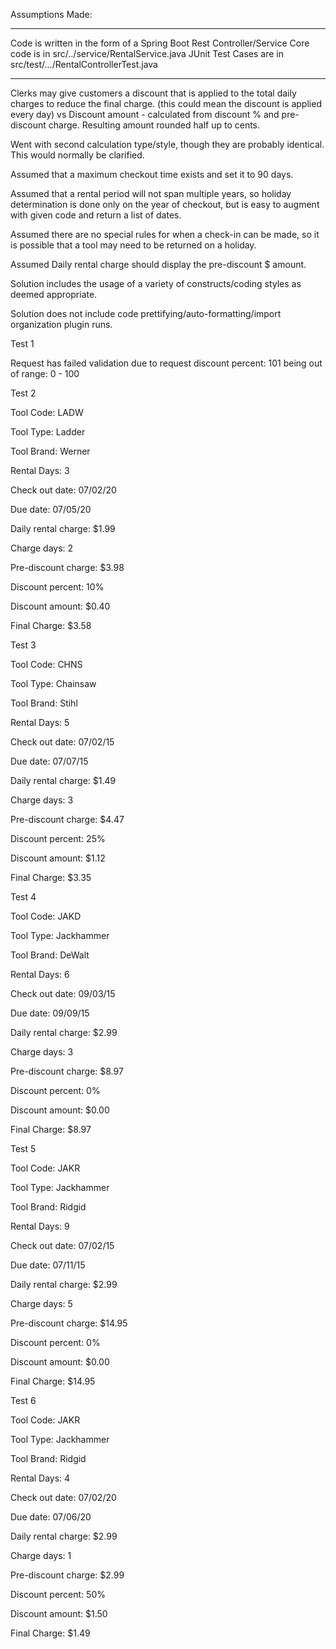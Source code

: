 Assumptions Made:

*****
Code is written in the form of a Spring Boot Rest Controller/Service
Core code is in src/../service/RentalService.java
JUnit Test Cases are in src/test/.../RentalControllerTest.java
*****

Clerks may give customers a discount that is applied to the total daily charges to reduce the final
 charge. (this could mean the discount is applied every day)
vs
Discount amount - calculated from discount % and pre-discount charge. Resulting amount
 rounded half up to cents.

Went with second calculation type/style, though they are probably identical.
 This would normally be clarified.

Assumed that a maximum checkout time exists and set it to 90 days.

Assumed that a rental period will not span multiple years,
 so holiday determination is done only on the year of checkout,
 but is easy to augment with given code and return a list of dates.

Assumed there are no special rules for when a check-in can be made, 
 so it is possible that a tool may need to be returned on a holiday.

Assumed Daily rental charge should display the pre-discount $ amount.
 
Solution includes the usage of a variety of constructs/coding styles as deemed appropriate.

Solution does not include code prettifying/auto-formatting/import organization plugin runs.

Test 1

Request has failed validation due to request discount percent: 101 being out of range: 0 - 100

Test 2

Tool Code: LADW

Tool Type: Ladder

Tool Brand: Werner

Rental Days: 3

Check out date: 07/02/20

Due date: 07/05/20

Daily rental charge: $1.99

Charge days: 2

Pre-discount charge: $3.98

Discount percent: 10%

Discount amount: $0.40

Final Charge: $3.58


Test 3

Tool Code: CHNS

Tool Type: Chainsaw

Tool Brand: Stihl

Rental Days: 5

Check out date: 07/02/15

Due date: 07/07/15

Daily rental charge: $1.49

Charge days: 3

Pre-discount charge: $4.47

Discount percent: 25%

Discount amount: $1.12

Final Charge: $3.35


Test 4

Tool Code: JAKD

Tool Type: Jackhammer

Tool Brand: DeWalt

Rental Days: 6

Check out date: 09/03/15

Due date: 09/09/15

Daily rental charge: $2.99

Charge days: 3

Pre-discount charge: $8.97

Discount percent: 0%

Discount amount: $0.00

Final Charge: $8.97


Test 5

Tool Code: JAKR

Tool Type: Jackhammer

Tool Brand: Ridgid

Rental Days: 9

Check out date: 07/02/15

Due date: 07/11/15

Daily rental charge: $2.99

Charge days: 5

Pre-discount charge: $14.95

Discount percent: 0%

Discount amount: $0.00

Final Charge: $14.95


Test 6

Tool Code: JAKR

Tool Type: Jackhammer

Tool Brand: Ridgid

Rental Days: 4

Check out date: 07/02/20

Due date: 07/06/20

Daily rental charge: $2.99

Charge days: 1

Pre-discount charge: $2.99

Discount percent: 50%

Discount amount: $1.50

Final Charge: $1.49

